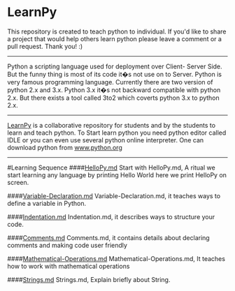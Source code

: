 # LearnPy
This repository is created to teach python to individual. If you'd like to share a project that would help others learn python please leave a comment or a pull request. Thank you! :)
____
Python a scripting language used for deployment over Client- Server Side. But the funny thing is most of its code it�s not use on to Server. Python is very famous programming language. Currently there are two version of python 2.x and 3.x.
Python 3.x it�s not backward compatible with python 2.x.
But there exists a tool called 3to2 which coverts python 3.x to python 2.x.
_____
<a href="https://github.com/BhaveshSGupta/LearnPy/">LearnPy</a> is a collaborative repository for students and by the students to learn and teach python.
To Start learn python you need python editor called IDLE or you can even use several python online interpreter.
One can download python from <a href="www.python.org">www.python.org</a>

----

#Learning Sequence
####<a href="https://github.com/BhaveshSGupta/LearnPy/blob/master/HelloPy.md">HelloPy.md</a>
 Start with HelloPy.md, A ritual we start learning any language by printing Hello World here we print HelloPy on screen.

####<a href="https://github.com/BhaveshSGupta/LearnPy/blob/master/Variable-Declaration.md">Variable-Declaration.md</a>
Variable-Declaration.md, it teaches ways to define a variable in Python.

####<a href="https://github.com/BhaveshSGupta/LearnPylob/master/Indentation.md">Indentation.md</a>
Indentation.md, it describes ways to structure your code.

####<a href="https://github.com/BhaveshSGupta/LearnPy/blob/master/Comments.md">Comments.md</a>
Comments.md, it contains details about declaring comments and making code user friendly

####<a href="https://github.com/BhaveshSGupta/LearnPy/blob/master/Mathematical-Operations.md">Mathematical-Operations.md</a>
Mathematical-Operations.md, It teaches how to work with mathematical operations

####<a href="https://github.com/BhaveshSGupta/LearnPy/blob/master/Strings.md">Strings.md</a>
Strings.md, Explain briefly about String.
